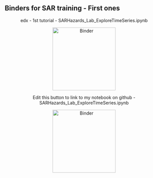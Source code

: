 ## Binders for SAR training - First ones


<p style="text-align: center;">
  edx - 1st tutorial - SARHazards_Lab_ExploreTimeSeries.ipynb
</p>
<p style="text-align: center;">
  <a href="https://mybinder.org/v2/gh/ASFBinderRecipes/Binder_SAR_Hazards_ExploreTimeSeries/main?labpath=SARHazards_Lab_ExploreTimeSeries.ipynb" 
    target="_blank" rel="noopener"><img alt="Binder" src="https://mybinder.org/badge_logo.svg" width="200"></a>
</p>


<p style="text-align: center;">
  Edit this button to link to my notebook on github - SARHazards_Lab_ExploreTimeSeries.ipynb
</p>
<p style="text-align: center;">
  <a href="https://mybinder.org/v2/gh/ASFBinderRecipes/Binder_SAR_Hazards_ExploreTimeSeries/main?labpath=SARHazards_Lab_ExploreTimeSeries.ipynb" 
    target="_blank" rel="noopener"><img alt="Binder" src="https://mybinder.org/badge_logo.svg" width="200"></a>
</p>
